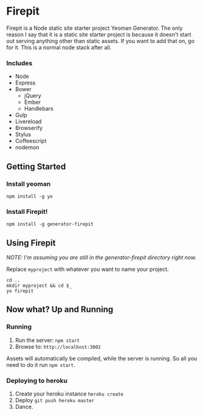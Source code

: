 # Firepit

Firepit is a Node static site starter project Yeoman Generator. The only reason I say that it is a static site starter project is because it doesn't start out serving anything other than static assets. If you want to add that on, go for it. This is a normal node stack after all.


### Includes
* Node
* Express
* Bower
  * jQuery
  * Ember
  * Handlebars
* Gulp
* Livereload
* Browserify
* Stylus
* Coffeescript
* nodemon


## Getting Started


### Install yeoman

```
npm install -g yo
```

### Install Firepit!
```
npm install -g generator-firepit
```


## Using Firepit
*NOTE: I'm assuming you are still in the generator-firepit directory right now.*

Replace `myproject` with whatever you want to name your project.

```
cd ..
mkdir myproject && cd $_
yo firepit
```


## Now what? Up and Running

### Running

1. Run the server: `npm start`
2. Browse to: `http://localhost:3002`

Assets will automatically be compiled, while the server is running. So all you need to do it run `npm start`.


### Deploying to heroku

1. Create your heroku instance `heroku create`
2. Deploy `git push heroku master`
3. Dance.

